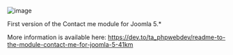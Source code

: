 ![image](https://github.com/DollarDevTa/sta_contact_module/assets/155136414/358f3b18-1b7f-4d44-8f1a-072dba3619f8)

First version of the Contact me module for Joomla 5.*

More information is available here:
https://dev.to/ta_phpwebdev/readme-to-the-module-contact-me-for-joomla-5-41km
